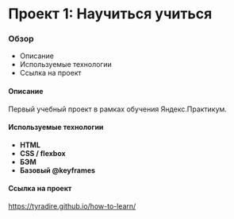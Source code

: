 # Проект 1: Научиться учиться

### Обзор
* Описание
* Используемые технологии
* Ссылка на проект

#### Описание
Первый учебный проект в рамках обучения Яндекс.Практикум.

#### Используемые технологии
* **HTML**
* **CSS / flexbox**
* **БЭМ**
* **Базовый @keyframes**

#### Ссылка на проект
https://tyradire.github.io/how-to-learn/
